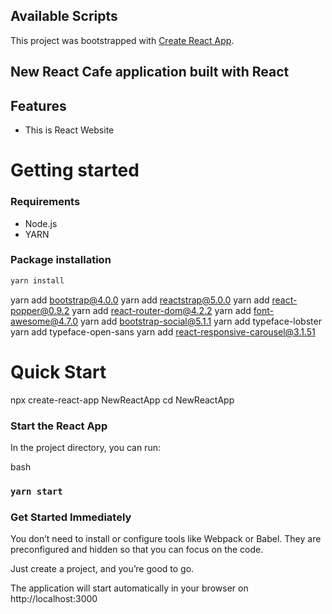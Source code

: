 
## Available Scripts

This project was bootstrapped with [Create React App](https://github.com/facebook/create-react-app).

## New React Cafe application built with React 

## Features
- This is React Website

# Getting started

### Requirements

- Node.js
- YARN

### Package installation

```bash
yarn install
```
yarn add bootstrap@4.0.0
yarn add reactstrap@5.0.0
yarn add react-popper@0.9.2
yarn add react-router-dom@4.2.2
yarn add font-awesome@4.7.0
yarn add bootstrap-social@5.1.1
yarn add typeface-lobster
yarn add typeface-open-sans
yarn add react-responsive-carousel@3.1.51

# Quick Start

npx create-react-app NewReactApp
cd NewReactApp

### Start the React App

In the project directory, you can run:

bash
### `yarn start`

### Get Started Immediately

You don’t need to install or configure tools like Webpack or Babel. They are preconfigured and hidden so that you can focus on the code.

Just create a project, and you’re good to go.

The application will start automatically in your browser on http://localhost:3000

